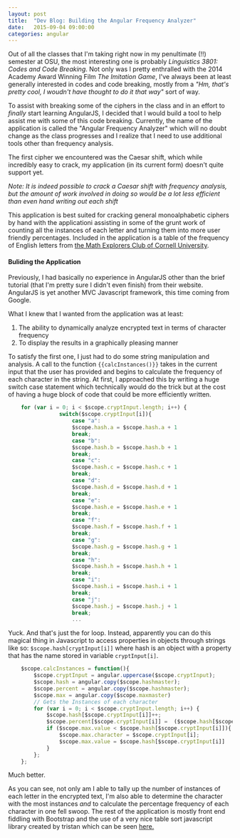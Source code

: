 ```yaml
---
layout: post
title:  "Dev Blog: Building the Angular Frequency Analyzer"
date:   2015-09-04 09:00:00
categories: angular
---
```


Out of all the classes that I'm taking right now in my penultimate (!!) semester at OSU, the most interesting one is probably _Linguistics 3801: Codes and Code Breaking_. Not only was I pretty enthralled with the 2014 Academy Award Winning Film _The Imitation Game_, I've always been at least generally interested in codes and code breaking, mostly from a _"Hm, that's pretty cool, I woudn't have thought to do it that way"_ sort of way.

To assist with breaking some of the ciphers in the class and in an effort to _finally_ start learning AngularJS, I decided that I would build a tool to help assist me with some of this code breaking. Currently, the name of the application is called the "Angular Frequency Analyzer" which will no doubt change as the class progresses and I realize that I need to use additional tools other than frequency analysis.

The first cipher we encountered was the Caesar shift, which while incredibly easy to crack, my application (in its current form) doesn't quite support yet.

_Note: It is indeed possible to crack a Caesar shift with frequency analysis, but the amount of work involved in doing so would be a lot less efficient than even hand writing out each shift_

This application is best suited for cracking general monoalphabetic ciphers by hand with the applicationi assisting in some of the grunt work of counting all the instances of each letter and turning them into more user friendly percentages. Included in the application is a table of the frequency of English letters from <a href="http://www.math.cornell.edu/~mec/2003-2004/cryptography/subs/frequencies.html">the Math Explorers Club of Cornell University</a>.

#### Buliding the Application ####

Previously, I had basically no experience in AngularJS other than the brief tutorial (that I'm pretty sure I didn't even finish) from their website. AngularJS is yet another MVC Javascript framework, this time coming from Google.

What I knew that I wanted from the application was at least:

1. The ability to dynamically analyze encrypted text in terms of character frequency
2. To display the results in a graphically pleasing manner

To satisfy the first one, I just had to do some string manipulation and analysis. A call to the function `{{calcInstances()}}` takes in the current input that the user has provided and begins to calculate the frequency of each character in the string. At first, I approached this by writing a huge switch case statement which technically would do the trick but at the cost of having a huge block of code that could be more efficiently written.

```javascript
	for (var i = 0; i < $scope.cryptInput.length; i++) {
				switch($scope.cryptInput[i]){
					case "a":
					$scope.hash.a = $scope.hash.a + 1
					break;
					case "b":
					$scope.hash.b = $scope.hash.b + 1
					break;
					case "c":
					$scope.hash.c = $scope.hash.c + 1
					break;
					case "d":
					$scope.hash.d = $scope.hash.d + 1
					break;
					case "e":
					$scope.hash.e = $scope.hash.e + 1
					break;
					case "f":
					$scope.hash.f = $scope.hash.f + 1
					break;
					case "g":
					$scope.hash.g = $scope.hash.g + 1
					break;
					case "h":
					$scope.hash.h = $scope.hash.h + 1
					break;
					case "i":
					$scope.hash.i = $scope.hash.i + 1
					break;
					case "j":
					$scope.hash.j = $scope.hash.j + 1
					break;
					...
```

Yuck. And that's just the for loop. Instead, apparently you can do this magical thing in Javascript to access properties in objects through strings like so: `$scope.hash[cryptInput[i]]` where hash is an object with a property that has the name stored in variable `cryptInput[i]`.


```javascript
	$scope.calcInstances = function(){
		$scope.cryptInput = angular.uppercase($scope.cryptInput);
		$scope.hash = angular.copy($scope.hashmaster);
		$scope.percent = angular.copy($scope.hashmaster);
		$scope.max = angular.copy($scope.maxmaster)
		// Gets the Instances of each character
		for (var i = 0; i < $scope.cryptInput.length; i++) {
			$scope.hash[$scope.cryptInput[i]]++;
			$scope.percent[$scope.cryptInput[i]] =  ($scope.hash[$scope.cryptInput[i]] / $scope.cryptInput.length)*100;
			if ($scope.max.value < $scope.hash[$scope.cryptInput[i]]){
				$scope.max.character = $scope.cryptInput[i];
				$scope.max.value = $scope.hash[$scope.cryptInput[i]]
			}
		};
	};
```

Much better.

As you can see, not only am I able to tally up the number of instances of each letter in the encrypted text, I'm also able to determine the character with the most instances _and_ to calculate the percentage frequency of each character in one fell swoop. The rest of the application is mostly front end fiddling with Bootstrap and the use of a very nice table sort javascript library created by tristan which can be seen <a href="https://github.com/tristen/tablesort">here.</a>
